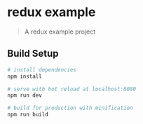# redux example

> A redux example project

## Build Setup

``` bash
# install dependencies
npm install

# serve with hot reload at localhost:8080
npm run dev

# build for production with minification
npm run build
